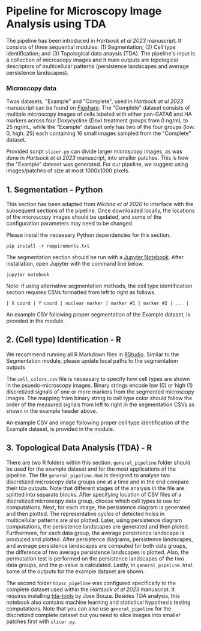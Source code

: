 # Pipeline for Microscopy Image Analysis using TDA

The pipeline has been introduced in *Hartsock
et al 2023* manuscript. It consists of three sequential modules: (1) Segmentation; (2) Cell type identification; and (3) Topological data anaysis (TDA). The pipeline's input is a collection of microscopy images and it main outputs are topological descriptors of multicellular patterns (persistence landscapes and average persistence landscapes).

### Microscopy data
Twos datasets, "Example" and "Complete", used in *Hartsock et al 2023* manuscript can be found on [Figshare](https://figshare.com/projects/TDA_Microscopy_Data/148855). The "Complete" dataset consists of multiple microscopy images of cells labeled with either pan-GATA6 and HA markers across four Doxycycline (Dox) treatment groups from 0 ng/mL to 25 ng/mL, while the "Example" dataset only has two of the four groups (low: 0, high: 25) each containing 16 small images sampled from the "Complete" dataset.

Provided script `slicer.py` can divide larger microscopy images, as was done in *Hartsock et al 2023* manuscript, into smaller patches. This is how the "Example" dateset was generated. For our pipeline, we suggest using images/patches of size at most 1000x1000 pixels.

## 1. Segmentation - Python
This section has been adapted from *Nikitina et al 2020* to interface with
the subsequent sections of the pipeline. Once downloaded locally, the
locations of the microscopy images should be updated, and some of the
configuration parameters may need to be changed.

Please install the necessary Python dependencies for this section.

```
pip install -r requirements.txt
```

The segmentation section should be run with a [Jupyter Notebook](https://jupyter.org/). After installation, open Jupyter with the command line below.

```
jupyter notebook
```

Note: if using alternative segmentation methods, the cell type identification section requires
CSVs formatted from left to right as follows.

```
| X coord | Y coord | nuclear marker | marker #1 | marker #2 | ... |
```
An example CSV following proper segmentation of the Example dataset, is provided in the module.


## 2. (Cell type) Identification - R
We recommend running all R Markdown files in [RStudio](https://posit.co/download/rstudio-desktop/). Similar to the Segmentation module, please update local paths to the segmentation outputs

The `cell_colors.csv` file is necessary to specify how cell types are shown in the psuedo-microscopy images. Binary strings encode low (0) or high (1) discretized signals of one or more markers from the segmented microscopy images. The mapping from binary string to cell type color should follow the order of the measured signals from left to right in the segmentation CSVs as shown in the example header above.

An example CSV and image following proper cell type identification of the Example dataset, is provided in the module.


## 3. Topological Data Analysis (TDA) - R
There are two R folders within this section. `general_pipeline` folder should
be used for the example dataset and for the most applications of the pipeline. The file `general_pipeline.Rmd` is designed to analyse two discretized microscopy data groups one at a time and in the end compare their tda outputs. Note that different stages of the analysis in the file are splitted into separate blocks. After specifying location of CSV files of a discretized microscopy data group, choose which cell types to use for computations. Next, for each image, the persistence diagram is generated and then plotted. The representative cycles of detected holes in multicellular patterns are also plotted. Later, using persistence diagram computations, the persistence landscapes are generated and then ploted. Furthermore, for each data group, the average persistence landscape is produced and plotted. After persistence diagrams, persistence landscapes, and average persistence landscapes are computed for both data groups, the difference of two average persistence landscapes is plotted. Also, the permutation test is performed on the persistence landscapes of the two data groups, and the p-value is calculated. Lastly, in `general_pipeline.html` some of the outputs for the example dataset are shown.    

The second folder `hipsc_pipeline` was configured specifically to the complete dataset used within the *Hartsock
et al 2023* manuscript. It requires installing [tda-tools](https://github.com/jjbouza/tda-tools) by Jose Bouza. Besides TDA analysis, this notebook also contains machine learning and statistical hypothesis testing computations. Note that you can also use `general_pipeline` for the discretized complete dataset but you need to slice images into smaller patches first with `slicer.py`. 
